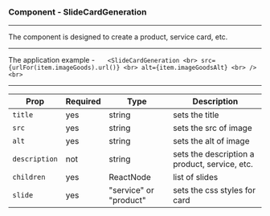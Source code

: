 ### Component - SlideCardGeneration

<hr>

The component is designed to create a product, service card, etc.

<hr>

The application example - 
`	<SlideCardGeneration <br>
		src={urlFor(item.imageGoods).url()} <br>
		alt={item.imageGoodsAlt} <br>
	/> <br>`

<hr>

| Prop | Required | Type | Description |
| --- | --- | --- | --- |
| `title` | yes | string | sets the title |
| `src` | yes | string | sets the src of image |
| `alt` | yes | string | sets the alt of image |
| `description` | not | string | sets the description a product, service, etc. |
| `children` | yes | ReactNode | list of slides |
| `slide` | yes | "service" or "product" | sets the css styles for card |

